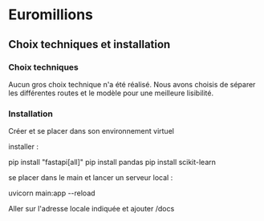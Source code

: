 # Euromillions

## Choix techniques et installation

### Choix techniques

Aucun gros choix technique n'a été réalisé. Nous avons choisis de séparer les différentes routes et le modèle pour une meilleure lisibilité.

### Installation

Créer et se placer dans son environnement virtuel

installer :

pip install "fastapi[all]"
pip install pandas
pip install scikit-learn

se placer dans le main et lancer un serveur local :

uvicorn main:app --reload

Aller sur l'adresse locale indiquée et ajouter /docs
